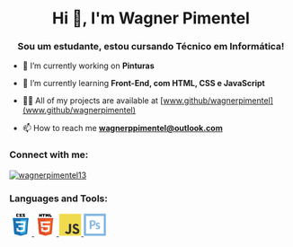 <h1 align="center">Hi 👋, I'm Wagner Pimentel</h1>
<h3 align="center">Sou um estudante, estou cursando Técnico em Informática!</h3>

- 🔭 I’m currently working on **Pinturas**

- 🌱 I’m currently learning **Front-End, com HTML, CSS e JavaScript**

- 👨‍💻 All of my projects are available at [www.github/wagnerpimentel](www.github/wagnerpimentel)

- 📫 How to reach me **wagnerppimentel@outlook.com**

<h3 align="left">Connect with me:</h3>
<p align="left">
<a href="https://instagram.com/wagnerpimentel13" target="blank"><img align="center" src="https://raw.githubusercontent.com/rahuldkjain/github-profile-readme-generator/master/src/images/icons/Social/instagram.svg" alt="wagnerpimentel13" height="30" width="40" /></a>
</p>

<h3 align="left">Languages and Tools:</h3>
<p align="left"> <a href="https://www.w3schools.com/css/" target="_blank" rel="noreferrer"> <img src="https://raw.githubusercontent.com/devicons/devicon/master/icons/css3/css3-original-wordmark.svg" alt="css3" width="40" height="40"/> </a> <a href="https://www.w3.org/html/" target="_blank" rel="noreferrer"> <img src="https://raw.githubusercontent.com/devicons/devicon/master/icons/html5/html5-original-wordmark.svg" alt="html5" width="40" height="40"/> </a> <a href="https://developer.mozilla.org/en-US/docs/Web/JavaScript" target="_blank" rel="noreferrer"> <img src="https://raw.githubusercontent.com/devicons/devicon/master/icons/javascript/javascript-original.svg" alt="javascript" width="40" height="40"/> </a> <a href="https://www.photoshop.com/en" target="_blank" rel="noreferrer"> <img src="https://raw.githubusercontent.com/devicons/devicon/master/icons/photoshop/photoshop-line.svg" alt="photoshop" width="40" height="40"/> </a> </p>